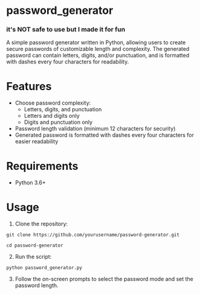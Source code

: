 # password_generator

### it's NOT safe to use but I made it for fun

A simple password generator written in Python, allowing users to create secure passwords of customizable length and complexity. The generated password can contain letters, digits, and/or punctuation, and is formatted with dashes every four characters for readability.

# Features

  * Choose password complexity:
      * Letters, digits, and punctuation
      * Letters and digits only
      * Digits and punctuation only
  * Password length validation (minimum 12 characters for security)
  * Generated password is formatted with dashes every four characters for easier readability

# Requirements

  - Python 3.6+

# Usage

  1. Clone the repository:

```
git clone https://github.com/yourusername/password-generator.git
```
```
cd password-generator
```
2. Run the script:
```
python password_generator.py
```
3. Follow the on-screen prompts to select the password mode and set the password length.
